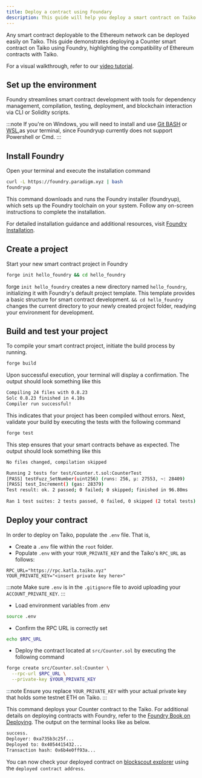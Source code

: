 ```yaml
---
title: Deploy a contract using Foundary
description: This guide will help you deploy a smart contract on Taiko using Foundary.
---
```

Any smart contract deployable to the Ethereum network can be deployed easily on Taiko. This guide demonstrates deploying a Counter smart contract on Taiko using Foundry, highlighting the compatibility of Ethereum contracts with Taiko. 

For a visual walkthrough, refer to our [video tutorial](https://www.loom.com/share/41dcd20628774d3bbcce5edf2647312f).

## Set up the environment

Foundry streamlines smart contract development with tools for dependency management, compilation, testing, deployment, and blockchain interaction via CLI or Solidity scripts.

:::note
If you're on Windows, you will need to install and use [Git BASH](https://gitforwindows.org/) or [WSL](https://learn.microsoft.com/en-us/windows/wsl/install),as your terminal, since Foundryup currently does not support Powershell or Cmd.
:::

## Install Foundry

Open your terminal and execute the installation command
```bash
curl -L https://foundry.paradigm.xyz | bash
foundryup
```
This command downloads and runs the Foundry installer (foundryup), which sets up the Foundry toolchain on your system. Follow any on-screen instructions to complete the installation.

For detailed installation guidance and additional resources, visit [Foundry Installation](https://book.getfoundry.sh/getting-started/installation).

## Create a project
Start your new smart contract project in Foundry
```bash
forge init hello_foundry && cd hello_foundry
```
forge `init hello_foundry` creates a new directory named `hello_foundry`, initializing it with Foundry's default project template. This template provides a basic structure for smart contract development. `&& cd hello_foundry` changes the current directory to your newly created project folder, readying your environment for development.

## Build and test your project
To compile your smart contract project, initiate the build process by running.
```bash
forge build
```
Upon successful execution, your terminal will display a confirmation. The output should look something like this

```bash
Compiling 24 files with 0.8.23
Solc 0.8.23 finished in 4.10s
Compiler run successful!
```
This indicates that your project has been compiled without errors.
Next, validate your build by executing the tests with the following command

```bash
forge test
```
This step ensures that your smart contracts behave as expected. The output should look something like this
```bash
No files changed, compilation skipped

Running 2 tests for test/Counter.t.sol:CounterTest
[PASS] testFuzz_SetNumber(uint256) (runs: 256, μ: 27553, ~: 28409)
[PASS] test_Increment() (gas: 28379)
Test result: ok. 2 passed; 0 failed; 0 skipped; finished in 96.80ms
 
Ran 1 test suites: 2 tests passed, 0 failed, 0 skipped (2 total tests)
```

## Deploy your contract
In order to deploy on Taiko, populate the `.env` file. That is,

- Create a `.env` file within the `root` folder.
- Populate `.env` with your `YOUR_PRIVATE_KEY` and the Taiko's `RPC_URL` as follows:

```plaintext
RPC_URL="https://rpc.katla.taiko.xyz"
YOUR_PRIVATE_KEY="<insert private key here>"
```

:::note
Make sure `.env` is in the `.gitignore` file to avoid uploading your `ACCOUNT_PRIVATE_KEY`.
:::

- Load environment variables from .env
```bash
source .env
```
- Confirm the RPC URL is correctly set
```bash
echo $RPC_URL
```

- Deploy the contract located at `src/Counter.sol` by executing the following command
```bash
forge create src/Counter.sol:Counter \
  --rpc-url $RPC_URL \
  --private-key $YOUR_PRIVATE_KEY
```

:::note
Ensure you replace `YOUR_PRIVATE_KEY` with your actual private key that holds some testnet ETH on Taiko.
:::

This command deploys your Counter contract to the Taiko. For additional details on deploying contracts with Foundry, refer to the [Foundry Book on Deploying](https://book.getfoundry.sh/forge/deploying). The output on the terminal looks like as below.

```bash
success.
Deployer: 0xa735b3c25f...
Deployed to: 0x4054415432...
Transaction hash: 0x6b4e0ff93a...
```

You can now check your deployed contract on [blockscout explorer](https://explorer.katla.taiko.xyz/) using the `deployed contract address`.
